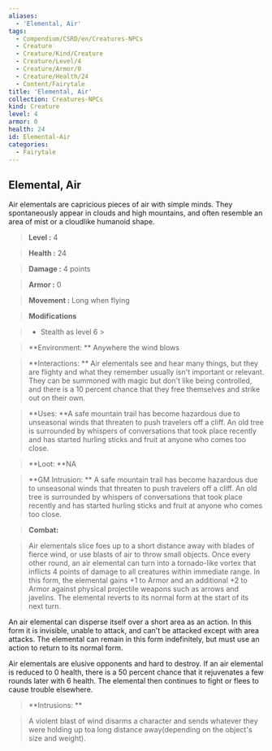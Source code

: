 ```yaml
---
aliases:
  - 'Elemental, Air'
tags:
  - Compendium/CSRD/en/Creatures-NPCs
  - Creature
  - Creature/Kind/Creature
  - Creature/Level/4
  - Creature/Armor/0
  - Creature/Health/24
  - Content/Fairytale
title: 'Elemental, Air'
collection: Creatures-NPCs
kind: Creature
level: 4
armor: 0
health: 24
id: Elemental-Air
categories:
  - Fairytale
---
```

## Elemental, Air    
Air elementals are capricious pieces of air with simple minds. They spontaneously appear in clouds and high mountains, and often resemble an area of mist or a cloudlike humanoid shape.    
  
    
> **Level :** 4    
> **Health :** 24    
> **Damage :** 4 points    
> **Armor :** 0    
> **Movement :** Long when flying    
> **Modifications**    
>- Stealth as level 6 >  
>    
> **Environment: ** Anywhere the wind blows    
> **Interactions: ** Air elementals see and hear many things, but they are flighty and what they remember usually isn't important or relevant. They can be summoned with magic but don't like being controlled, and there is a 10 percent chance that they free themselves and strike out on their own.    
> **Uses: **A safe mountain trail has become hazardous due to unseasonal winds that threaten to push travelers off a cliff. An old tree is surrounded by whispers of conversations that took place recently and has started hurling sticks and fruit at anyone who comes too close.    
> **Loot: **NA    
> **GM Intrusion: ** A safe mountain trail has become hazardous due to unseasonal winds that threaten to push travelers off a cliff. An old tree is surrounded by whispers of conversations that took place recently and has started hurling sticks and fruit at anyone who comes too close.    
  
> **Combat:**   
> Air elementals slice foes up to a short distance away with blades of fierce wind, or use blasts of air to throw small objects. Once every other round, an air elemental can turn into a tornado-like vortex that inflicts 4 points of damage to all creatures within immediate range. In this form, the elemental gains +1 to Armor and an additional +2 to Armor against physical projectile weapons such as arrows and javelins. The elemental reverts to its normal form at the start of its next turn.   
An air elemental can disperse itself over a short area as an action. In this form it is invisible, unable to attack, and can't be attacked except with area attacks. The elemental can remain in this form indefinitely, but must use an action to return to its normal form.   
Air elementals are elusive opponents and hard to destroy. If an air elemental is reduced to 0 health, there is a 50 percent chance that it rejuvenates a few rounds later with 6 health. The elemental then continues to fight or flees to cause trouble elsewhere.    
    
  
> **Intrusions: **   
> A violent blast of wind disarms a character and sends whatever they were holding up toa long distance away(depending on the object's size and weight).    
